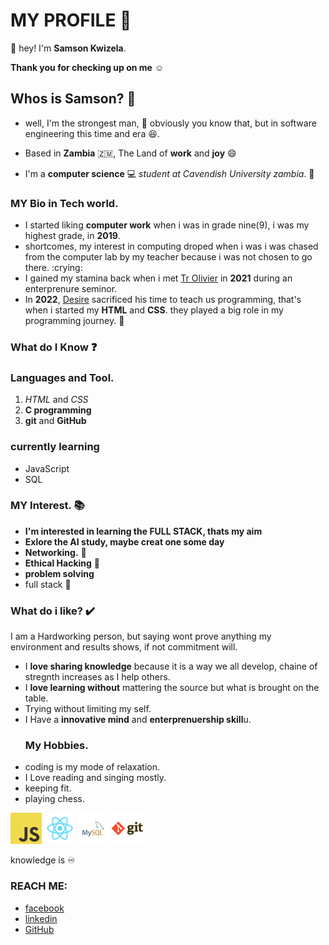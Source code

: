 

# MY PROFILE 🤵

 :wave: hey! I'm **Samson Kwizela**.
 
 **Thank you for checking up on me** :relaxed:

 ## Whos is Samson? :thinking:
 - well, I'm the strongest man, 👊 obviously you know that, but in software engineering this time and era :laughing:.
 - Based in **Zambia** :zambia:, The Land of **work** and **joy** :smile:

- I'm a **computer science** :computer: *student at Cavendish University zambia*. 🏫 

### MY Bio in Tech world.
- I started liking **computer work** when i was in grade nine(9), i was my highest grade, in **2019**. 
- shortcomes, my interest in computing droped when i was i was chased from the computer lab by my teacher because  i was not chosen to go there. :crying:
- I gained my stamina back when i met [Tr Olivier](https://www.linkedin.com/in/olivierjm/?originalSubdomain=zm) in **2021** during an enterprenure seminor. 
- In **2022**, [Desire](https://github.com/Deewiliams) sacrificed his time to teach us programming, that's when i started my **HTML** and **CSS**.
 they played a big role in my    programming journey. :pray:

### What do I Know :question:

### Languages and Tool.
1. *HTML* and *CSS* 
2. **C programming** 
3. **git** and **GitHub**

### currently learning
* JavaScript
* SQL 
   
   
### MY Interest. 📚
- **I'm interested in learning the **FULL STACK**, thats my aim** 
- **Exlore the AI study, maybe creat one some day** 
- **Networking.** 🔧
- **Ethical Hacking** 🎩
- **problem solving**
- full stack 🔋

### What do i like? ✔️

I am a Hardworking person, but saying wont prove anything my environment and results shows, if not commitment will.
- I **love sharing knowledge** because it is a way we all develop, chaine of stregnth increases as I help others.
- I **love learning without** mattering the source but what is brought on the table.
- Trying without limiting my self.
- I Have a **innovative mind** and **enterprenuership skill**u.
  ### My Hobbies.
* coding is my mode of relaxation.
* I Love reading and singing mostly.
* keeping fit.
* playing chess.
  


<code><img height="50" src="https://raw.githubusercontent.com/github/explore/80688e429a7d4ef2fca1e82350fe8e3517d3494d/topics/javascript/javascript.png"></code>
<code><img height="50" src="https://raw.githubusercontent.com/github/explore/80688e429a7d4ef2fca1e82350fe8e3517d3494d/topics/react/react.png"></code>
<code><img height="50" src="https://raw.githubusercontent.com/github/explore/80688e429a7d4ef2fca1e82350fe8e3517d3494d/topics/mysql/mysql.png"></code>
<code><img height="50" src="https://raw.githubusercontent.com/github/explore/80688e429a7d4ef2fca1e82350fe8e3517d3494d/topics/git/git.png"></code>

knowledge is :infinity: 

### REACH ME:
- [facebook](https://web.facebook.com/?_rdc=1&_rdr)
- [linkedin](https://www.linkedin.com/search/results/people)
- [GitHub](https://github.com/SammyLoyalty/Ethical-hacking)

















